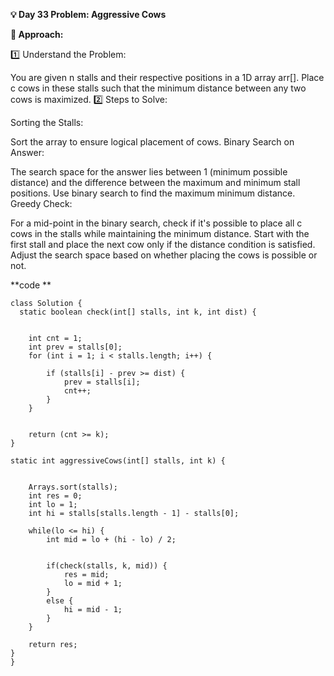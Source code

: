 
**💡 Day 33 Problem: Aggressive Cows**

**🧠 Approach:**

1️⃣ Understand the Problem:

You are given n stalls and their respective positions in a 1D array arr[].
Place c cows in these stalls such that the minimum distance between any two cows is maximized.
2️⃣ Steps to Solve:

Sorting the Stalls:

Sort the array to ensure logical placement of cows.
Binary Search on Answer:

The search space for the answer lies between 1 (minimum possible distance) and the difference between the maximum and minimum stall positions.
Use binary search to find the maximum minimum distance.
Greedy Check:

For a mid-point in the binary search, check if it's possible to place all c cows in the stalls while maintaining the minimum distance.
Start with the first stall and place the next cow only if the distance condition is satisfied.
Adjust the search space based on whether placing the cows is possible or not.

**code **

    class Solution {
      static boolean check(int[] stalls, int k, int dist) {
        

        int cnt = 1;  
        int prev = stalls[0]; 
        for (int i = 1; i < stalls.length; i++) {
          
            if (stalls[i] - prev >= dist) {
                prev = stalls[i]; 
                cnt++;
            }
        }

      
        return (cnt >= k);
    }

    static int aggressiveCows(int[] stalls, int k) {
      
  
        Arrays.sort(stalls);
        int res = 0; 
        int lo = 1;
        int hi = stalls[stalls.length - 1] - stalls[0]; 

        while(lo <= hi) {
            int mid = lo + (hi - lo) / 2;
            
          
            if(check(stalls, k, mid)) {
                res = mid;
                lo = mid + 1;
            }
            else {
                hi = mid - 1;
            }
        }
        
        return res;
    }
    }
